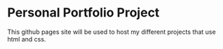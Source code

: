 # Personal Portfolio Project
This github pages site will be used to host my different projects that use html and css.
